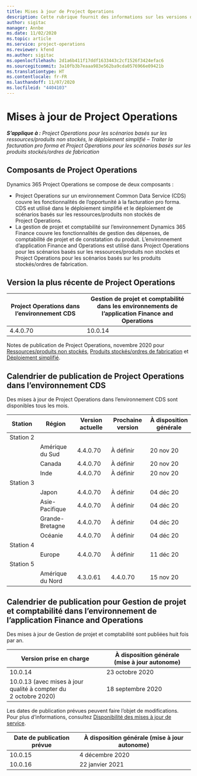 ```yaml
---
title: Mises à jour de Project Operations
description: Cette rubrique fournit des informations sur les versions de Dynamics 365 Project Operations.
author: sigitac
manager: Annbe
ms.date: 11/02/2020
ms.topic: article
ms.service: project-operations
ms.reviewer: kfend
ms.author: sigitac
ms.openlocfilehash: 2d1a6b411f17ddf1633443c2cf1526f3424efac6
ms.sourcegitcommit: 3a10fb3b7eaaa983e562ba9cda0576966e09421b
ms.translationtype: HT
ms.contentlocale: fr-FR
ms.lasthandoff: 11/07/2020
ms.locfileid: "4404103"
---
```

# <a name="project-operations-updates"></a>Mises à jour de Project Operations

_**S’applique à :** Project Operations pour les scénarios basés sur les ressources/produits non stockés, le déploiement simplifié – Traiter la facturation pro forma et Project Operations pour les scénarios basés sur les produits stockés/ordres de fabrication_

## <a name="project-operations-components"></a>Composants de Project Operations

Dynamics 365 Project Operations se compose de deux composants :

- Project Operations sur un environnement Common Data Service (CDS) couvre les fonctionnalités de l’opportunité à la facturation pro forma. CDS est utilisé dans le déploiement simplifié et le déploiement de scénarios basés sur les ressources/produits non stockés de Project Operations.
- La gestion de projet et comptabilité sur l’environnement Dynamics 365 Finance couvre les fonctionnalités de gestion des dépenses, de comptabilité de projet et de constatation du produit. L’environnement d’application Finance and Operations est utilisé dans Project Operations pour les scénarios basés sur les ressources/produits non stockés et Project Operations pour les scénarios basés sur les produits stockés/ordres de fabrication.

## <a name="project-operations-latest-version"></a>Version la plus récente de Project Operations

| Project Operations dans l’environnement CDS | Gestion de projet et comptabilité dans les environnements de l’application Finance and Operations |
| --- | --- |
| 4.4.0.70 | 10.0.14 |

Notes de publication de Project Operations, novembre 2020 pour [Ressources/produits non stockés](whats-new-nov-2020-resource-based.md), [Produits stockés/ordres de fabrication](../prod-pma/whats-new/whats-new-nov-2020-production-based.md) et [Déploiement simplifié](../pro/whats-new/whats-new-nov-2020-lite.md).

## <a name="release-schedule-for-project-operations-on-cds-environment"></a>Calendrier de publication de Project Operations dans l’environnement CDS

Des mises à jour de Project Operations dans l’environnement CDS sont disponibles tous les mois. 

| Station   | Région        | Version actuelle | Prochaine version | À disposition générale |
|-----------|---------------|-----------------|--------------|---------------------|
| Station 2 |   &nbsp;      |    &nbsp;       | &nbsp;       |      &nbsp;         |
|   &nbsp;  | Amérique du Sud |  4.4.0.70       | À définir     | 20 nov 20           |
|    &nbsp; | Canada        |  4.4.0.70       | À définir     | 20 nov 20           |
|   &nbsp;  | Inde         |  4.4.0.70       | À définir     | 20 nov 20           |
| Station 3  |      &nbsp;   |     &nbsp;      |     &nbsp;   |      &nbsp;         |
|   &nbsp;  | Japon         |  4.4.0.70       | À définir     | 04 déc 20           |
|   &nbsp;  | Asie-Pacifique  |  4.4.0.70       | À définir     | 04 déc 20           |
|   &nbsp;  | Grande-Bretagne |  4.4.0.70       | À définir     | 04 déc 20           |
|   &nbsp;  | Océanie       |  4.4.0.70       | À définir     | 04 déc 20           |
| Station 4 |     &nbsp;    |     &nbsp;      |     &nbsp;   |      &nbsp;         |
|   &nbsp;  | Europe        |  4.4.0.70       | À définir     | 11 déc 20           |
| Station 5 |     &nbsp;    |     &nbsp;      |     &nbsp;   |      &nbsp;         |
|   &nbsp;  | Amérique du Nord | 4.3.0.61        | 4.4.0.70     | 15 nov 20           |

## <a name="release-schedule-for-project-management-and-accounting-in-the-finance-and-operations-apps-environment"></a>Calendrier de publication pour Gestion de projet et comptabilité dans l’environnement de l’application Finance and Operations

Des mises à jour de Gestion de projet et comptabilité sont publiées huit fois par an.

| Version prise en charge | À disposition générale (mise à jour autonome) |
| --- | --- |
| 10.0.14 | 23 octobre 2020 |
| 10.0.13 (avec mises à jour qualité à compter du 2 octobre 2020) | 18 septembre 2020 |

Les dates de publication prévues peuvent faire l’objet de modifications. Pour plus d’informations, consultez [Disponibilité des mises à jour de service](https://docs.microsoft.com/dynamics365/fin-ops-core/fin-ops/get-started/public-preview-releases?toc=/dynamics365/finance/toc.json).

| Date de publication prévue | À disposition générale (mise à jour autonome) |
| --- | --- |
| 10.0.15 | 4 décembre 2020 |
| 10.0.16 | 22 janvier 2021 |

